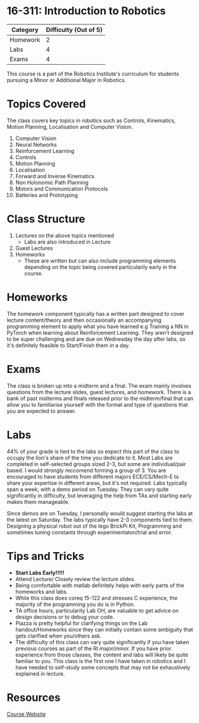 # 16-311: Introduction to Robotics

| **Category** | **Difficulty (Out of 5)** |
| --- | --- |
| Homework | 2 |
| Labs | 4 |
| Exams | 4 |

This course is a part of the Robotics Institute's curriculum for students pursuing a Minor or Additional Major in Robotics.

# Topics Covered

The class covers key topics in robotics such as Controls, Kinematics, Motion Planning, Localisation and Computer Vision.

1. Computer Vision
2. Neural Networks
3. Reinforcement Learning
4. Controls
5. Motion Planning
6. Localisation
7. Forward and Inverse Kinematics
8. Non Holonomic Path Planning
9. Motors and Communication Protocols
10. Batteries and Prototyping

# Class Structure

1. Lectures on the above topics mentioned
    - Labs are also introduced in Lecture
2. Guest Lectures
3. Homeworks 
    - These are written but can also include programming elements depending on the topic being covered particularily early in the course.

# Homeworks

The homework component typically has a written part designed to cover lecture content/theory and then occasionally an accompanying programming element to apply what you have learned e.g Training a NN in PyTorch when learning about Reinforcement Learning. They aren't designed to be super challenging and are due on Wednesday the day after labs, so it's definitely feasible to Start/Finish them in a day.

# Exams

The class is broken up into a midterm and a final. The exam mainly involves questions from the lecture slides, guest lectures, and homework. There is a bank of past midterms and finals released prior to the midterm/final that can allow you to familiarise yourself with the format and type of questions that you are expected to answer.

# Labs

44% of your grade is tied to the labs so expect this part of the class to occupy the lion's share of the time you dedicate to it. Most Labs are completed in self-selected groups sized 2-3, but some are individual/pair based. I would strongly reccomend forming a group of 3. You are encouraged to have students from different majors ECE/CS/Mech-E to share your expertise in different areas, but it's not required. Labs typically span a week, with a demo period on Tuesday. They can vary quite significantly in difficulty, but leveraging the help from TAs and starting early makes them manageable. 

Since demos are on Tuesday, I personally would suggest starting the labs at the latest on Saturday. The labs typically have 2-3 components tied to them. Designing a physical robot out of the lego BrickPi Kit, Programming and sometimes tuning constants through experimentaton/trial and error.

# Tips and Tricks 

- **Start Labs Early!!!!!**
- Attend Lecture/ Closely review the lecture slides.
- Being comfortable with matlab definitely helps with early parts of the homeworks and labs.
- While this class does coreq 15-122 and stresses C experience, the majority of the programming you do is in Python.
- TA office hours, particularity Lab OH, are valuable to get advice on design decisions or to debug your code.
- Piazza is pretty helpful for clarifying things on the Lab handout/Homeworks since they can initially contain some ambiguity that gets clarified when you/others ask.
- The difficulty of this class can vary quite significantly if you have taken previous courses as part of the RI major/minor. If you have prior experience from those classes, the content and labs will likely be quite familiar to you. This class is the first one I have taken in robotics and I have needed to self-study some concepts that may not be exhaustively explained in lecture.

# Resources
[Course Website](generalrobotics.org)
